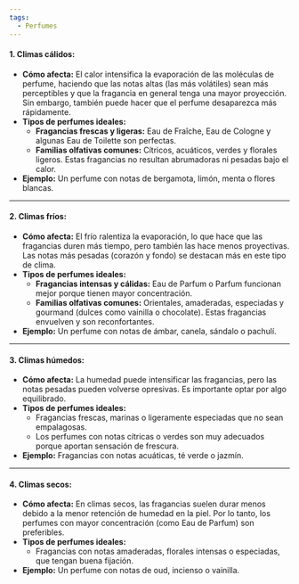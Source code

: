 ```yaml
---
tags:
  - Perfumes
---
```


#### **1. Climas cálidos:**

- **Cómo afecta:** El calor intensifica la evaporación de las moléculas de perfume, haciendo que las notas altas (las más volátiles) sean más perceptibles y que la fragancia en general tenga una mayor proyección. Sin embargo, también puede hacer que el perfume desaparezca más rápidamente.
- **Tipos de perfumes ideales:**
    - **Fragancias frescas y ligeras:** Eau de Fraîche, Eau de Cologne y algunas Eau de Toilette son perfectas.
    - **Familias olfativas comunes:** Cítricos, acuáticos, verdes y florales ligeros. Estas fragancias no resultan abrumadoras ni pesadas bajo el calor.
- **Ejemplo:** Un perfume con notas de bergamota, limón, menta o flores blancas.

---

#### **2. Climas fríos:**

- **Cómo afecta:** El frío ralentiza la evaporación, lo que hace que las fragancias duren más tiempo, pero también las hace menos proyectivas. Las notas más pesadas (corazón y fondo) se destacan más en este tipo de clima.
- **Tipos de perfumes ideales:**
    - **Fragancias intensas y cálidas:** Eau de Parfum o Parfum funcionan mejor porque tienen mayor concentración.
    - **Familias olfativas comunes:** Orientales, amaderadas, especiadas y gourmand (dulces como vainilla o chocolate). Estas fragancias envuelven y son reconfortantes.
- **Ejemplo:** Un perfume con notas de ámbar, canela, sándalo o pachulí.

---

#### **3. Climas húmedos:**

- **Cómo afecta:** La humedad puede intensificar las fragancias, pero las notas pesadas pueden volverse opresivas. Es importante optar por algo equilibrado.
- **Tipos de perfumes ideales:**
    - Fragancias frescas, marinas o ligeramente especiadas que no sean empalagosas.
    - Los perfumes con notas cítricas o verdes son muy adecuados porque aportan sensación de frescura.
- **Ejemplo:** Fragancias con notas acuáticas, té verde o jazmín.

---

#### **4. Climas secos:**

- **Cómo afecta:** En climas secos, las fragancias suelen durar menos debido a la menor retención de humedad en la piel. Por lo tanto, los perfumes con mayor concentración (como Eau de Parfum) son preferibles.
- **Tipos de perfumes ideales:**
    - Fragancias con notas amaderadas, florales intensas o especiadas, que tengan buena fijación.
- **Ejemplo:** Un perfume con notas de oud, incienso o vainilla.